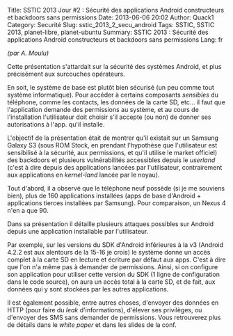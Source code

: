 Title: SSTIC 2013 Jour #2 : Sécurité des applications Android constructeurs et backdoors sans permissions
Date: 2013-06-06 20:02
Author: Quack1
Category: Securité
Slug: sstic_2013_2_secu_android
Tags: SSTIC, SSTIC 2013, planet-libre, planet-ubuntu
Summary:  SSTIC 2013 : Sécurité des applications Android constructeurs et backdoors sans permissions
Lang: fr

_(par A. Moulu)_

Cette présentation s'attardait sur la sécurité des systèmes Android, et plus précisément aux surcouches opérateurs. 

En soit, le système de base est plutôt bien sécurisé (un peu comme tout système informatique). Pour accéder à certains composants _sensibles_ du téléphone, comme les contacts, les données de la carte SD, etc... il faut que l'application demande des permissions au système, et au cours de l'installation l'utilisateur doit choisir s'il accepte (ou non) de donner ses autorisations à l'app. qu'il installe.

L'objectif de la présentation était de montrer qu'il existait sur un Samsung Galaxy S3 (sous ROM Stock, en prendant l'hypothèse que l'utilisateur est sensibilisé à la sécurité, aux permissions, et qu'il utilise le market officiel) des backdoors et plusieurs vulnérabilités accessibles depuis le _userland_ (c'est à dire depuis des applications lancées par l'utilisateur, contrairement aux applications en _kernel-land_ lancée par le noyau).

Tout d'abord, il a observé que le téléphone neuf possède (si je me souviens bien), plus de 160 applications installées (apps de base d'Android + applications tierces installées par Samsung). Pour comparaison, un Nexus 4 n'en a que 90.

Dans sa présentation il détaille plusieurs attaques possibles sur Android depuis une application installable par l'utilisateur.

Par exemple, sur les versions du SDK d'Android inférieures à la v3 (Android 4.2.2 est aux alentours de la 15-16 je crois) le système donne un accès complet à la carte SD en lecture et écriture par défaut aux apps. C'est à dire que l'on n'a même pas à demander de permissions. Ainsi, si on configure son application pour utiliser cette version du SDK (1 ligne de configuration dans le code source), on aura un accès total à la carte SD, et de fait, aux données qui y sont stockées par les autres applications.

Il est également possible, entre autres choses, d'envoyer des données en HTTP (pour faire du _leak_ d'informations), d'élever ses privilèges, ou d'envoyer des SMS sans demander de permissions. Vous retrouverez plus de détails dans le _white paper_ et dans les slides de la conf.